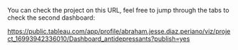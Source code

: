 You can check the project on this URL, feel free to jump through the tabs to check the second dashboard:

https://public.tableau.com/app/profile/abraham.jesse.diaz.periano/viz/project_16993942336010/Dashboard_antidepressants?publish=yes

